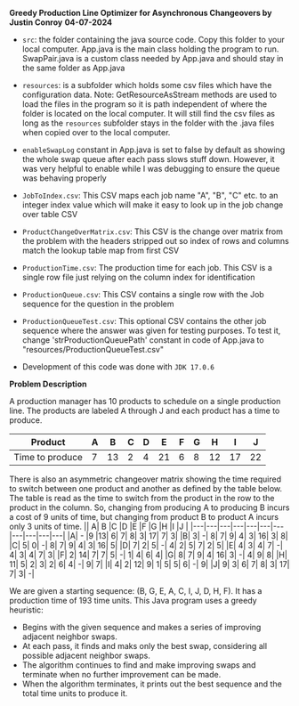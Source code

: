 **Greedy Production Line Optimizer for Asynchronous Changeovers by Justin Conroy**
**04-07-2024**

- `src`: the folder containing the java source code. Copy this folder to your local computer. App.java is the main class holding the program to run. SwapPair.java is a custom class needed by App.java and should stay in the same folder as App.java
- `resources`: is a subfolder which holds some csv files which have the configuration data. Note: GetResourceAsStream methods are used to load the files in the program so it is path independent of where the folder is located on the local computer. It will still find the csv files as long as the `resources` subfolder stays in the folder with the .java files when copied over to the local computer.

- `enableSwapLog` constant in App.java is set to false by default as showing the whole swap queue after each pass slows stuff down. However, it was very helpful to enable while I was debugging to ensure the queue was behaving properly 

- `JobToIndex.csv`: This CSV maps each job name "A", "B", "C" etc. to an integer index value which will make it easy to look up in the job change over table CSV
- `ProductChangeOverMatrix.csv`: This CSV is the change over matrix from the problem with the headers stripped out so index of rows and columns match the lookup table map from first CSV
- `ProductionTime.csv`: The production time for each job. This CSV is a single row file just relying on the column index for identification
- `ProductionQueue.csv`: This CSV contains a single row with the Job sequence for the question in the problem
- `ProductionQueueTest.csv`: This optional CSV contains the other job sequence where the answer was given for testing purposes. To test it, change 'strProductionQueuePath' constant in code of App.java to "resources/ProductionQueueTest.csv"

- Development of this code was done with `JDK 17.0.6`

**Problem Description**

A production manager has 10 products to schedule on a single production line.  The products are labeled A through J and each product has a time to produce.

|Product        |	A|B	| C	|D	|E	| F|	G	|H	| I	| J |
|---------------|---|---|---|---|---|---|---|---|---|---|
|Time to produce|	7 |	13	| 2	| 4 |	21	| 6	| 8	| 12 |	17	|22|

There is also an asymmetric changeover matrix showing the time required to switch between one product and another as defined by the table below.  The table is read as the time to switch from the product in the row to the product in the column.  So, changing from producing A to producing B incurs a cost of 9 units of time, but changing from product B to product A incurs only 3 units of time.
|| 	A|	B	|C	|D	|E	|F	|G	|H	|I	|J |
|---|---|---|---|---|---|---|---|---|---|---|
|A|	-	|9	|13|	6|	7|	8|	3|	17|	7|	3|
|B|	3|	-|	8|	7|	9|	4|	3|	16|	3|	8|
|C|	5|	0|	-|	8|	7|	9|	4|	3|	16|	5|
|D|	7|	2|	5|	-|	4|	2|	5|	7|	2|	5|
|E|	4|	3|	4|	7|	-|	4|	3|	4|	7|	3|
|F|	2|	14|	7|	7|	5|	-|	1|	4|	6|	4|
|G|	8|	7|	9|	4|	16|	3|	-|	4|	9|	8|
|H|	11|	5|	2|	3|	2|	6|	4|	-|	9|	7|
|I|	4|	2|	12|	9|	1|	5|	5|	6|	-|	9|
|J|	9|	3|	6|	7|	8|	3|	17|	7|	3|	-|
 
We are given a starting sequence: (B, G, E, A, C, I, J, D, H, F).  It has a production time of 193 time units.
This Java program uses a greedy heuristic:
- Begins with the given sequence and makes a series of improving adjacent neighbor swaps.
- At each pass, it finds and maks only the best swap, considering all possible adjacent neighbor swaps.
- The algorithm continues to find and make improving swaps and terminate when no further improvement can be made.
- When the algorithm terminates, it prints out the best sequence and the total time units to produce it.


